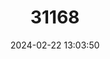 ---
title: "31168"
category: "Hopea erosa"
draft: false
date: 2024-02-22 13:03:50
languages:
  Malayalam: ["Karakkongu", "Eeyakam"]
  Tamil: ["Karakong"]
---